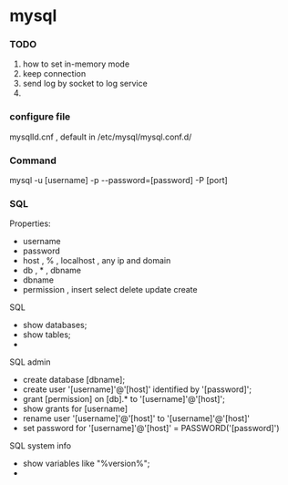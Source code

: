 # mysql

### TODO
1. how to set in-memory mode
2. keep connection
3. send log by socket to log service
4. 



### configure file
mysqlId.cnf , default in /etc/mysql/mysql.conf.d/


### Command
mysql -u [username] -p --password=[password] -P [port] 


### SQL
Properties:
- username 
- password 
- host , % , localhost , any ip and domain
- db , * , dbname
- dbname 
- permission , insert select delete update create

SQL
- show databases;
- show tables;
- 

SQL admin
- create database [dbname];
- create user '[username]'@'[host]' identified by '[password]';
- grant [permission] on [db].* to '[username]'@'[host]';
- show grants for [username]
- rename user '[username]'@'[host]' to '[username]'@'[host]'
- set password for '[username]'@'[host]' = PASSWORD('[password]')


SQL system info
- show variables like "%version%";
- 